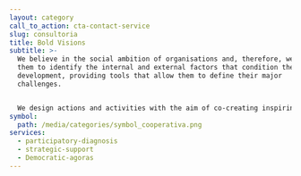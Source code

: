 ```yaml
---
layout: category
call_to_action: cta-contact-service
slug: consultoria
title: Bold Visions
subtitle: >-
  We believe in the social ambition of organisations and, therefore, we help
  them to identify the internal and external factors that condition their
  development, providing tools that allow them to define their major
  challenges. 


  We design actions and activities with the aim of co-creating inspiring, exciting and motivating stories of the future that will enable them to achieve their objectives. Our speciality: operationalising results and establishing impact monitoring and evaluation systems, in accordance with each of the phases of our services.
symbol:
  path: /media/categories/symbol_cooperativa.png
services:
  - participatory-diagnosis
  - strategic-support
  - Democratic-agoras
---
```

